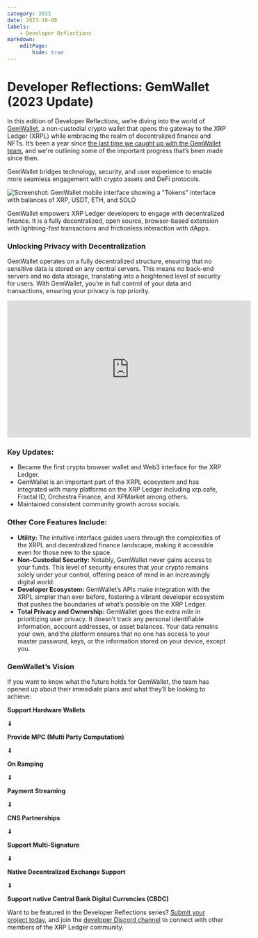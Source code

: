 ```yaml
---
category: 2023
date: 2023-10-08
labels:
    - Developer Reflections
markdown:
    editPage:
        hide: true
---
```

# Developer Reflections: GemWallet (2023 Update)

In this edition of Developer Reflections, we’re diving into the world of [GemWallet](https://gemwallet.app/), a non-custodial crypto wallet that opens the gateway to the XRP Ledger (XRPL) while embracing the realm of decentralized finance and NFTs. It’s been a year since [the last time we caught up with the GemWallet team](/blog/2022/gemwallet), and we're outlining some of the important progress that’s been made since then. 

GemWallet bridges technology, security, and user experience to enable more seamless engagement with crypto assets and DeFi protocols.

<!-- BREAK -->

![Screenshot: GemWallet mobile interface showing a "Tokens" interface with balances of XRP, USDT, ETH, and SOLO](/blog/img/dev-reflections-gemwallet-2023.png)

GemWallet empowers XRP Ledger developers to engage with decentralized finance. It is a fully decentralized, open source, browser-based extension with lightning-fast transactions and frictionless interaction with dApps. 


### Unlocking Privacy with Decentralization

GemWallet operates on a fully decentralized structure, ensuring that no sensitive data is stored on any central servers. This means no back-end servers and no data storage, translating into a heightened level of security for users. With GemWallet, you’re in full control of your data and transactions, ensuring your privacy is top priority.

<iframe width="560" height="315" src="https://www.youtube.com/embed/CRhOIPvGJ9w?si=Dv7yR8fx37181_ep" title="YouTube video player" frameborder="0" allow="accelerometer; autoplay; clipboard-write; encrypted-media; gyroscope; picture-in-picture; web-share" allowfullscreen></iframe>

### Key Updates:

* Became the first crypto browser wallet and Web3 interface for the XRP Ledger.
* GemWallet is an important part of the XRPL ecosystem and has integrated with many platforms on the XRP Ledger including xrp.cafe, Fractal ID, Orchestra Finance, and XPMarket among others.
* Maintained consistent community growth across socials.


### Other Core Features Include:

* **Utility:** The intuitive interface guides users through the complexities of the XRPL and decentralized finance landscape, making it accessible even for those new to the space.
* **Non-Custodial Security:** Notably, GemWallet never gains access to your funds. This level of security ensures that your crypto remains solely under your control, offering peace of mind in an increasingly digital world.
* **Developer Ecosystem:** GemWallet’s APIs make integration with the XRPL simpler than ever before, fostering a vibrant developer ecosystem that pushes the boundaries of what’s possible on the XRP Ledger. 
* **Total Privacy and Ownership:** GemWallet goes the extra mile in prioritizing user privacy. It doesn’t track any personal identifiable information, account addresses, or asset balances. Your data remains your own, and the platform ensures that no one has access to your master password, keys, or the information stored on your device, except you. 


### GemWallet’s Vision

If you want to know what the future holds for GemWallet, the team has opened up about their immediate plans and what they’ll be looking to achieve: 

**Support Hardware Wallets**

**⇓**

**Provide MPC (Multi Party Computation)**

**⇓**

**On Ramping**

**⇓**

**Payment Streaming**

**⇓**

**CNS Partnerships**

**⇓**

**Support Multi-Signature**

**⇓**

**Native Decentralized Exchange Support**

**⇓**

**Support native Central Bank Digital Currencies (CBDC)**

Want to be featured in the Developer Reflections series? [Submit your project today](https://xrpl.org/contribute.html#xrpl-blog), and join the [developer Discord channel](https://xrpldevs.com/) to connect with other members of the XRP Ledger community.
